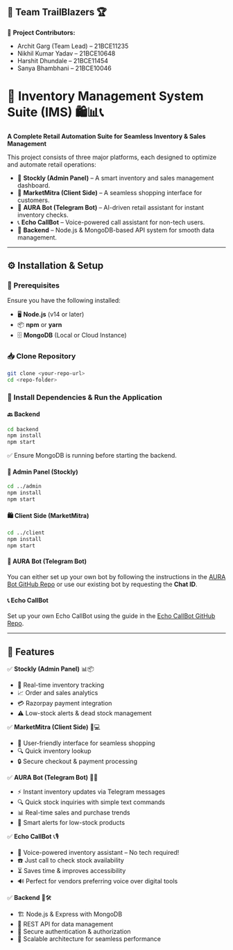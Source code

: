 ## 👥 Team TrailBlazers 🏆
🚀 **Project Contributors:**
- Archit Garg (Team Lead) – 21BCE11235
- Nikhil Kumar Yadav – 21BCE10648
- Harshit Dhundale – 21BCE11454
- Sanya Bhambhani – 21BCE10046

# 🚀 Inventory Management System Suite (IMS) 🛍️📊📞

**A Complete Retail Automation Suite for Seamless Inventory & Sales Management**

This project consists of three major platforms, each designed to optimize and automate retail operations:

- 🏪 **Stockly (Admin Panel)** – A smart inventory and sales management dashboard.
- 🛒 **MarketMitra (Client Side)** – A seamless shopping interface for customers.
- 🤖 **AURA Bot (Telegram Bot)** – AI-driven retail assistant for instant inventory checks.
- 📞 **Echo CallBot** – Voice-powered call assistant for non-tech users.
- 🔗 **Backend** – Node.js & MongoDB-based API system for smooth data management.

---

## ⚙️ Installation & Setup

### 🔧 Prerequisites
Ensure you have the following installed:
- 🖥️ **Node.js** (v14 or later)
- 📦 **npm** or **yarn**
- 🗄️ **MongoDB** (Local or Cloud Instance)

### 📥 Clone Repository
```sh
git clone <your-repo-url>
cd <repo-folder>
```

### 🚀 Install Dependencies & Run the Application

#### 🔙 Backend
```sh
cd backend
npm install
npm start
```
✅ Ensure MongoDB is running before starting the backend.

#### 🏢 Admin Panel (Stockly)
```sh
cd ../admin
npm install
npm start
```

#### 🛍️ Client Side (MarketMitra)
```sh
cd ../client
npm install
npm start
```

#### 🤖 AURA Bot (Telegram Bot)
You can either set up your own bot by following the instructions in the [AURA Bot GitHub Repo](<AURA-BOT-REPO-URL>) or use our existing bot by requesting the **Chat ID**.

#### 📞 Echo CallBot
Set up your own Echo CallBot using the guide in the [Echo CallBot GitHub Repo](<ECHO-CALLBOT-REPO-URL>).

---

## 🌟 Features

✅ **Stockly (Admin Panel)** 📊📦
- 📡 Real-time inventory tracking
- 📈 Order and sales analytics
- 💳 Razorpay payment integration
- ⚠️ Low-stock alerts & dead stock management

✅ **MarketMitra (Client Side)** 🛒💻
- 🎯 User-friendly interface for seamless shopping
- 🔍 Quick inventory lookup
- 🔒 Secure checkout & payment processing

✅ **AURA Bot (Telegram Bot)** 🤖💬
- ⚡ Instant inventory updates via Telegram messages
- 🔍 Quick stock inquiries with simple text commands
- 📊 Real-time sales and purchase trends
- 🔔 Smart alerts for low-stock products

✅ **Echo CallBot** 📞🎙️
- 📢 Voice-powered inventory assistant – No tech required!
- ☎️ Just call to check stock availability
- ⏳ Saves time & improves accessibility
- 🔊 Perfect for vendors preferring voice over digital tools

✅ **Backend** 🔗🛠️
- 🏗️ Node.js & Express with MongoDB
- 🔄 REST API for data management
- 🔐 Secure authentication & authorization
- 🚀 Scalable architecture for seamless performance
